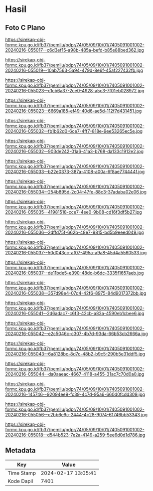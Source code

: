 # Hasil

## Foto C Plano

https://sirekap-obj-formc.kpu.go.id/fb37/pemilu/pdpr/74/05/09/10/01/7405091001002-20240216-055017--c6d3ef15-a98b-485a-befd-b85e88bed362.jpg

https://sirekap-obj-formc.kpu.go.id/fb37/pemilu/pdpr/74/05/09/10/01/7405091001002-20240216-055019--10ab7563-5a94-479d-8e6f-45af227432fb.jpg

https://sirekap-obj-formc.kpu.go.id/fb37/pemilu/pdpr/74/05/09/10/01/7405091001002-20240216-055023--c1cb6a37-2ce0-4928-a5c3-7f01eb028972.jpg

https://sirekap-obj-formc.kpu.go.id/fb37/pemilu/pdpr/74/05/09/10/01/7405091001002-20240216-055023--6669a185-ef49-40d6-ae5d-112f7d431451.jpg

https://sirekap-obj-formc.kpu.go.id/fb37/pemilu/pdpr/74/05/09/10/01/7405091001002-20240216-055032--fb1b62d0-6ce7-4ff7-818e-9ee53265ec5e.jpg

https://sirekap-obj-formc.kpu.go.id/fb37/pemilu/pdpr/74/05/09/10/01/7405091001002-20240216-055032--903de242-01a6-41a3-b768-da133c1912e2.jpg

https://sirekap-obj-formc.kpu.go.id/fb37/pemilu/pdpr/74/05/09/10/01/7405091001002-20240216-055033--b22e0373-387a-4108-a00a-6f8ae774444f.jpg

https://sirekap-obj-formc.kpu.go.id/fb37/pemilu/pdpr/74/05/09/10/01/7405091001002-20240216-055034--254b895d-2c04-47fe-88c3-37adaba02e06.jpg

https://sirekap-obj-formc.kpu.go.id/fb37/pemilu/pdpr/74/05/09/10/01/7405091001002-20240216-055035--41981518-cce7-4ee0-9b08-cd16f3df5b27.jpg

https://sirekap-obj-formc.kpu.go.id/fb37/pemilu/pdpr/74/05/09/10/01/7405091001002-20240216-055036--2dffd75f-662b-48e7-9815-bd5b9eeed049.jpg

https://sirekap-obj-formc.kpu.go.id/fb37/pemilu/pdpr/74/05/09/10/01/7405091001002-20240216-055037--50d043cc-af07-495a-a9a8-45d4a5560533.jpg

https://sirekap-obj-formc.kpu.go.id/fb37/pemilu/pdpr/74/05/09/10/01/7405091001002-20240216-055037--de11bde5-e390-48dc-b6dc-3335f1657aeb.jpg

https://sirekap-obj-formc.kpu.go.id/fb37/pemilu/pdpr/74/05/09/10/01/7405091001002-20240216-055038--357d98e4-07d4-42f6-8975-84d9017372bb.jpg

https://sirekap-obj-formc.kpu.go.id/fb37/pemilu/pdpr/74/05/09/10/01/7405091001002-20240216-055041--2d6adac7-c6f3-42cb-a83a-4590eb1cbee6.jpg

https://sirekap-obj-formc.kpu.go.id/fb37/pemilu/pdpr/74/05/09/10/01/7405091001002-20240216-055042--e2c5046c-c307-4b7d-93da-66b53cb2666a.jpg

https://sirekap-obj-formc.kpu.go.id/fb37/pemilu/pdpr/74/05/09/10/01/7405091001002-20240216-055043--6a8128bc-8d7c-48b2-b9c5-290b5e31ddf5.jpg

https://sirekap-obj-formc.kpu.go.id/fb37/pemilu/pdpr/74/05/09/10/01/7405091001002-20240216-055044--da0aaeac-4667-4118-a455-31ac7c70d0a0.jpg

https://sirekap-obj-formc.kpu.go.id/fb37/pemilu/pdpr/74/05/09/10/01/7405091001002-20240216-145746--92094ee9-fc39-4c7d-95a6-660d0fcdd309.jpg

https://sirekap-obj-formc.kpu.go.id/fb37/pemilu/pdpr/74/05/09/10/01/7405091001002-20240216-055056--c2bb6e9c-2444-4c28-9074-61746bb53343.jpg

https://sirekap-obj-formc.kpu.go.id/fb37/pemilu/pdpr/74/05/09/10/01/7405091001002-20240216-055018--d544b523-7e2a-4149-a259-5ee6d0d1d786.jpg


## Metadata

| Key        | Value               |
| ---------- | ------------------- |
| Time Stamp | 2024-02-17 13:05:41 |
| Kode Dapil | 7401                |



